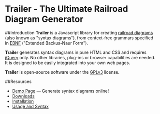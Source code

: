 # Trailer - The Ultimate Railroad Diagram Generator
##Introduction
**Trailer** is a Javascript library for creating [railroad diagrams](https://en.wikipedia.org/wiki/Syntax_diagram) (also known as "syntax diagrams"), from context-free grammars specified in [EBNF](https://en.wikipedia.org/wiki/Extended_Backus–Naur_Form) ("Extended Backus-Naur Form").

**Trailer** generates syntax diagrams in pure HTML and CSS and requires [jQuery](http://jquery.com) only. No other libraries, plug-ins or browser capabilities are needed. It is designed to be easily integrated into your own web pages.

**Trailer** is open-source software under the [GPLv3](http://www.gnu.org/licenses/quick-guide-gplv3.en.html) license.

##Resources
 * [Demo Page](http://ghoss.github.io/trailer/demo.html) &mdash; Generate syntax diagrams online!
 * [Downloads](https://github.com/ghoss/trailer/releases)
 * [Installation](https://github.com/ghoss/trailer/wiki/Installation)
 * [Usage and Syntax](https://github.com/ghoss/trailer/wiki/Trailer-Syntax)
